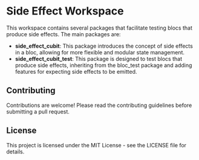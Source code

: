 # Side Effect Workspace

This workspace contains several packages that facilitate testing blocs that produce side effects. The main packages are:

- **side_effect_cubit**: This package introduces the concept of side effects in a bloc, allowing for more flexible and modular state management.
- **side_effect_cubit_test**: This package is designed to test blocs that produce side effects, inheriting from the bloc_test package and adding features for expecting side effects to be emitted.


## Contributing
Contributions are welcome! Please read the contributing guidelines before submitting a pull request.

## License
This project is licensed under the MIT License - see the LICENSE file for details.